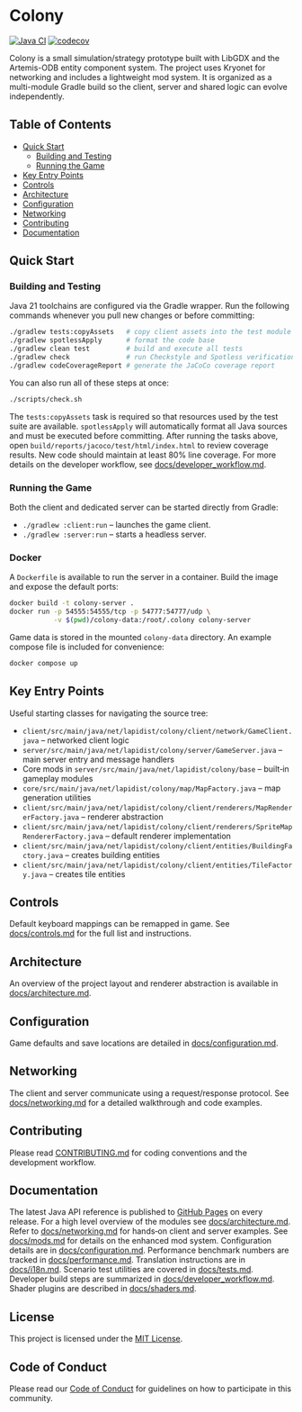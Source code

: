 # Colony
[![Java CI](https://github.com/bylapidist/colony/actions/workflows/gradle.yml/badge.svg)](https://github.com/bylapidist/colony/actions/workflows/gradle.yml)
[![codecov](https://codecov.io/gh/bylapidist/colony/graph/badge.svg?token=mCn1MJTldf)](https://codecov.io/gh/bylapidist/colony)

Colony is a small simulation/strategy prototype built with LibGDX and the Artemis-ODB entity component system. The project uses Kryonet for networking and includes a lightweight mod system. It is organized as a multi-module Gradle build so the client, server and shared logic can evolve independently.

## Table of Contents
- [Quick Start](#quick-start)
  - [Building and Testing](#building-and-testing)
  - [Running the Game](#running-the-game)
- [Key Entry Points](#key-entry-points)
- [Controls](#controls)
- [Architecture](#architecture)
- [Configuration](#configuration)
- [Networking](#networking)
- [Contributing](#contributing)
- [Documentation](#documentation)

## Quick Start
### Building and Testing
Java 21 toolchains are configured via the Gradle wrapper. Run the following commands whenever you pull new changes or before committing:

```bash
./gradlew tests:copyAssets   # copy client assets into the test module
./gradlew spotlessApply      # format the code base
./gradlew clean test         # build and execute all tests
./gradlew check              # run Checkstyle and Spotless verification
./gradlew codeCoverageReport # generate the JaCoCo coverage report
```

You can also run all of these steps at once:

```bash
./scripts/check.sh
```

The `tests:copyAssets` task is required so that resources used by the test suite are available. `spotlessApply` will automatically format all Java sources and must be executed before committing. After running the tasks above, open `build/reports/jacoco/test/html/index.html` to review coverage results. New code should maintain at least 80% line coverage.
For more details on the developer workflow, see [docs/developer_workflow.md](docs/developer_workflow.md).

### Running the Game
Both the client and dedicated server can be started directly from Gradle:

- `./gradlew :client:run` – launches the game client.
- `./gradlew :server:run` – starts a headless server.

### Docker
A `Dockerfile` is available to run the server in a container. Build the image and expose the default ports:

```bash
docker build -t colony-server .
docker run -p 54555:54555/tcp -p 54777:54777/udp \
           -v $(pwd)/colony-data:/root/.colony colony-server
```

Game data is stored in the mounted `colony-data` directory. An example compose file is included for convenience:

```bash
docker compose up
```


## Key Entry Points
Useful starting classes for navigating the source tree:

- `client/src/main/java/net/lapidist/colony/client/network/GameClient.java` – networked client logic
- `server/src/main/java/net/lapidist/colony/server/GameServer.java` – main server entry and message handlers
- Core mods in `server/src/main/java/net/lapidist/colony/base` – built‑in gameplay modules
- `core/src/main/java/net/lapidist/colony/map/MapFactory.java` – map generation utilities
- `client/src/main/java/net/lapidist/colony/client/renderers/MapRendererFactory.java` – renderer abstraction
- `client/src/main/java/net/lapidist/colony/client/renderers/SpriteMapRendererFactory.java` – default renderer implementation
- `client/src/main/java/net/lapidist/colony/client/entities/BuildingFactory.java` – creates building entities
- `client/src/main/java/net/lapidist/colony/client/entities/TileFactory.java` – creates tile entities

## Controls
Default keyboard mappings can be remapped in game. See
[docs/controls.md](docs/controls.md) for the full list and instructions.

## Architecture
An overview of the project layout and renderer abstraction is available in
[docs/architecture.md](docs/architecture.md).

## Configuration
Game defaults and save locations are detailed in
[docs/configuration.md](docs/configuration.md).

## Networking
The client and server communicate using a request/response protocol. See
[docs/networking.md](docs/networking.md) for a detailed walkthrough and code
examples.

## Contributing
Please read [CONTRIBUTING.md](CONTRIBUTING.md) for coding conventions and the
development workflow.

## Documentation
The latest Java API reference is published to [GitHub Pages](https://bylapidist.github.io/colony/) on every release.
For a high level overview of the modules see [docs/architecture.md](docs/architecture.md).
Refer to [docs/networking.md](docs/networking.md) for hands‑on client and server examples.
See [docs/mods.md](docs/mods.md) for details on the enhanced mod system.
Configuration details are in [docs/configuration.md](docs/configuration.md).
Performance benchmark numbers are tracked in [docs/performance.md](docs/performance.md).
Translation instructions are in [docs/i18n.md](docs/i18n.md).
Scenario test utilities are covered in [docs/tests.md](docs/tests.md).
Developer build steps are summarized in [docs/developer_workflow.md](docs/developer_workflow.md).
Shader plugins are described in [docs/shaders.md](docs/shaders.md).

## License
This project is licensed under the [MIT License](LICENSE).

## Code of Conduct
Please read our [Code of Conduct](CODE_OF_CONDUCT.md) for guidelines on how to participate in this community.
